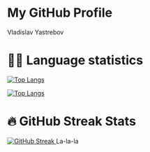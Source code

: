 <html lang="en">
<head>
    <meta charset="UTF-8">
    <meta name="viewport" content="width=device-width, initial-scale=1.0">
    <title>GitHub Profile Header</title>
    <link rel="stylesheet" href="styles.css">
</head>
<body>

<div class="header">
    <h1>My GitHub Profile</h1>
    <p>Vladislav Yastrebov</p>
</div>

<h1>🧑‍💻 Language statistics</h1>

[![Top Langs](https://github-readme-stats.vercel.app/api/top-langs/?username=vyastreb&layout=compact)](https://github.com/vyastreb/github-readme-stats)

<a href="[https://git.io/streak-stats](https://github.com/vyastreb/github-readme-stats)">
  <img src="[https://streak-stats.demolab.com/?user=vyastreb&theme=dark](https://github-readme-stats.vercel.app/api/top-langs/?username=vyastreb&layout=compact)" alt="Top Langs">
</a>

<h1>🔥 GitHub Streak Stats</h1>

<!--[![GitHub Streak](https://github-readme-streak-stats.herokuapp.com/?user=vyastreb&theme=dark)](https://git.io/streak-stats)-->

<a href="https://git.io/streak-stats">
  <img src="https://streak-stats.demolab.com/?user=vyastreb&theme=ocean-gradient" alt="GitHub Streak">
</a>
La-la-la

</body>
</html>
